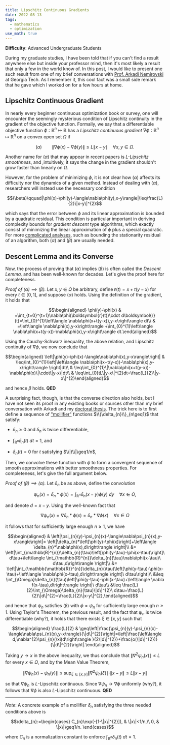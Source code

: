 ```yaml
---
title: Lipschitz Continuous Gradients
date: 2022-08-13
tags: 
  - mathematics
  - optimization
use_math: true
---
```


**Difficulty**: Advanced Undergraduate Students  

During my graduate studies, I have been told that if you can't find a result anywhere else but inside your professor mind, then it's most likely a result that only a few in the world know of. In this post, I would like to present one such result from one of my brief conversations with [Prof. Arkadi Nemirovski](https://www2.isye.gatech.edu/~nemirovs/) at Georgia Tech. As I remember it, this cool fact was a small side remark that he gave which I worked on for a few hours at home.

## Lipschitz Continuous Gradient

In nearly every beginner continuous optimization book or survey, one will encounter the seemingly mysterious condition of Lipschitz continuity in the gradient of the objective function. Formally, we say that a differentiable objective function $\phi:\mathbb{R}^{n}\mapsto\mathbb{R}$ has a *Lipschitz continuous gradient* $\nabla\phi:\mathbb{\mathbb{R}}^{n}\mapsto\mathbb{R}^{n}$ on a convex open set $\Omega$ if 

$$(\alpha)\qquad\|\nabla\phi(x)-\nabla\phi(y)\|\leq L\|x-y\|\quad\forall x,y\in\Omega.$$ 

Another name for $(\alpha)$ that may appear in recent papers is *$L$-Lipschitz smoothnes*s, and ,intuitively, it says the change in the gradient shouldn't grow faster than linearly on $\Omega$.

However, for the problem of minimizing $\phi$, it is not clear how $(\alpha)$ affects its difficulty nor the dynamics of a given method. Instead of dealing with $(\alpha)$, researchers will instead use the necessary condition 

$$(\beta)\qquad|\phi(x)-\phi(y)-\langle\nabla\phi(y),x-y\rangle|\leq\frac{L}{2}\|x-y\|^{2}$$ 

which says that the error between $\phi$ and its linear approximation is bounded by a quadratic residual. This condition is particular important in deriving complexity bounds for *gradient descent* type algorithms, which exactly consist of minimizing the linear approximation of $\phi$ plus a special quadratic. For more [complicated analyses](https://link.springer.com/article/10.1007/s10107-012-0629-5), such as bounding the stationarity residual of an algorithm, both $(\alpha)$ and $(\beta)$ are usually needed.

## Descent Lemma and its Converse

Now, the process of proving that $(\alpha)$ implies $(\beta)$ is often called the *Descent Lemma,* and has been well-known for decades. Let's give the proof here for completeness.

*Proof of $(\alpha)\implies(\beta)$.* Let $x,y\in\Omega$ be arbitrary, define $\boldsymbol{r}(t)=x+t(y-x)$ for every $t\in[0,1]$, and suppose $(\alpha)$ holds. Using the definition of the gradient, it holds that 

$$\begin{aligned}
\phi(y)-\phi(x) & =\int_{t=0}^{t=1}\nabla\phi(\boldsymbol{r}(t))\cdot d\boldsymbol{r}(t)=\int_{0}^{1}\left\langle \nabla\phi(x+t(y-x)),y-x\right\rangle dt\\
 & =\left\langle \nabla\phi(x),y-x\right\rangle +\int_{0}^{1}\left\langle \nabla\phi(x+t(y-x))-\nabla\phi(x),y-x\right\rangle dt.\end{aligned}$$ 

 Using the Cauchy-Schwarz inequality, the above relation, and Lipschitz continuity of $\nabla\phi$, we now conclude that 

 $$\begin{aligned}
\left|\phi(y)-\phi(x)-\langle\nabla\phi(x),y-x\rangle\right| & \leq\int_{0}^{1}\left|\left\langle \nabla\phi(x+t(y-x))-\nabla\phi(x),y-x\right\rangle \right|dt\\
 & \leq\int_{0}^{1}\|\nabla\phi(x+t(y-x))-\nabla\phi(x)\|\cdot\|y-x\|dt\\
 & \leq\int_{0}tL\|y-x\|^{2}dt=\frac{L}{2}\|y-x\|^{2}\end{aligned}$$ 

 and hence $\beta$ holds. **QED**

A surprising fact, though, is that the converse direction also holds, but I have not seen its proof in any existing books or sources other than my brief conversation with Arkadi and my [doctoral thesis](../files/publications/thesis_william_kong.pdf). The trick here is to first define a sequence of ["mollifier"](https://en.wikipedia.org/wiki/Mollifier) functions $\\{\delta_{n}\\}_{n\geq1}$ that satisfy:

-   $\delta_{n}\geq0$ and $\delta_{n}$ is twice differentiable,

-   $\int_{\mathbb{R}^{n}}\delta_{n}(t)\ dt=1$, and

-   $\delta_{n}(t)=0$ for $t$ satisfying $\\|t\\|\geq1/n$,

Then, we convolve these function with $\phi$ to form a convergent sequence of smooth approximations with better smoothness properties. For completeness, let's give the full argument below.

*Proof of $(\beta)\implies(\alpha)$.* Let $\delta_{n}$ be as above, define the convolution 

$$\psi_{n}(x)=\delta_{n}*\phi(x)=\int_{\mathbb{\mathbb{R}}^{n}}\delta_{n}(x-y)\phi(y)\ dy\quad\forall x\in\Omega,$$

and denote $d=x-y$. Using the well-known fact that 

$$\nabla\psi_{n}(x)=\nabla\delta_{n}*\phi(x)=\delta_{n}*\nabla\phi(x)\quad\forall x\in\Omega$$ 

it follows that for sufficiently large enough $n\geq1$, we have 

$$\begin{aligned}
 & \left|\psi_{n}(y)-\psi_{n}(x)-\langle\nabla\psi_{n}(x),y-x\rangle\right|= \left|\delta_{n}*\left[\phi(y)-\phi(x)\right]+\left\langle \delta_{n}*\nabla\phi(x),d\right\rangle \right|\\
 &= \left|\int_{\mathbb{R}^{n}}\delta_{n}(\tau)\left[\phi(y-\tau)-\phi(x-\tau)\right]\ d\tau+\left\langle \int_{\mathbb{R}^{n}}\delta_{n}(\tau)\nabla\phi(x-\tau)\ d\tau,d\right\rangle \right|\\
 &= \left|\int_{\mathbb{\mathbb{R}}^{n}}\delta_{n}(\tau)\left[\phi(y-\tau)-\phi(x-\tau)+\left\langle \nabla\phi(x-\tau),d\right\rangle \right]\ d\tau\right|\\
 &\leq \int_{\Omega}\delta_{n}(\tau)\left|\phi(y-\tau)-\phi(x-\tau)+\left\langle \nabla f(x-\tau),d\right\rangle \right|\ d\tau\\
 &\leq \frac{L}{2}\int_{\Omega}\delta_{n}(\tau)\|d\|^{2}\ d\tau=\frac{L}{2}\|d\|^{2}=\frac{L}{2}\|x-y\|^{2},\end{aligned}$$ 

and hence that $\psi_{n}$ satisfies $(\beta)$ with $\phi=\psi_{n}$ for sufficiently large enough $n\geq1$. Using Taylor's Theorem, the previous result, and the fact that $\psi_{n}$ is twice differentiable (why?), it holds that there exists $\xi\in[x,y]$ such that 

$$\begin{aligned}
\frac{L}{2} & \geq\left|\frac{\psi_{n}(y)-\psi_{n}(x)-\langle\nabla\psi_{n}(x),y-x\rangle}{\|d\|^{2}}\right|=\left|\frac{\left\langle d,\nabla^{2}\psi_{n}(\xi)d\right\rangle }{2\|d\|^{2}}+\frac{o(\|d\|^{2})}{\|d\|^{2}}\right|.\end{aligned}$$ 

Taking $y\to x$ in the above inequality, we thus conclude that $\|\nabla^{2}\psi_{n}(x)\|\leq L$ for every $x\in\Omega$, and by the Mean Value Theorem, 

$$\|\nabla\psi_{n}(x)-\psi_{n}(y)\|\leq\sup_{\xi\in[x,y]}\|\nabla^{2}\psi_{n}(\xi)\|\cdot\|x-y\|\leq L\|x-y\|$$ 

so that $\nabla\psi_{n}$ is $L$-Lipschitz continuous. Since $\nabla\psi_{n}\to\nabla\phi$ uniformly (why?), it follows that $\nabla\phi$ is also $L$-Lipschitz continuous. **QED**

---

*Note*: A concrete example of a mollifier $\delta_{n}$ satisfying the three needed conditions above is 

$$\delta_{n}:=\begin{cases}
C_{n}\exp(-[1-\|x\|^{2}]), & \|x\|<1/n,\\
0, & \|x\|\geq1/n.
\end{cases}$$ 

where $C_{n}$ is a normalization constant to enforce $\int_{\mathbb{R}^{n}}\delta_{n}(t)\ dt=1$.
